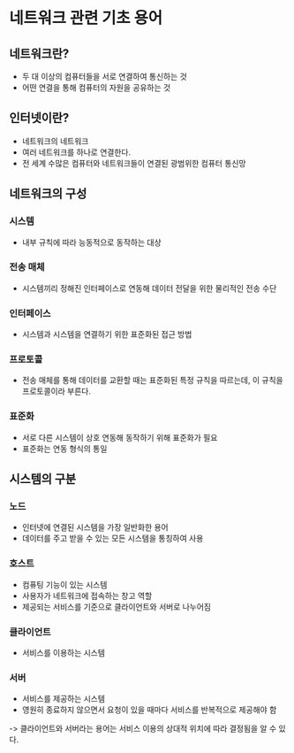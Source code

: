 # 네트워크 관련 기초 용어

## 네트워크란? 

- 두 대 이상의 컴퓨터들을 서로 연결하여 통신하는 것
- 어떤 연결을 통해 컴퓨터의 자원을 공유하는 것

## 인터넷이란?

- 네트워크의 네트워크
- 여러 네트워크를 하나로 연결한다.
- 전 세계 수많은 컴퓨터와 네트워크들이 연결된 광범위한 컴퓨터 통신망

## 네트워크의 구성

### 시스템

- 내부 규칙에 따라 능동적으로 동작하는 대상

### 전송 매체

- 시스템끼리 정해진 인터페이스로 연동해 데이터 전달을 위한 물리적인 전송 수단

### 인터페이스

- 시스템과 시스템을 연결하기 위한 표준화된 접근 방법

### 프로토콜

- 전송 매체를 통해 데이터를 교환할 때는 표준화된 특정 규칙을 따르는데, 이 규칙을 프로토콜이라 부른다.

### 표준화

- 서로 다른 시스템이 상호 연동해 동작하기 위해 표준화가 필요
- 표준화는 연동 형식의 통일

## 시스템의 구분

### 노드

- 인터넷에 연결된 시스템을 가장 일반화한 용어
- 데이터를 주고 받을 수 있는 모든 시스템을 통칭하여 사용

### 호스트

- 컴퓨팅 기능이 있는 시스템
- 사용자가 네트워크에 접속하는 창고 역할
- 제공되는 서비스를 기준으로 클라이언트와 서버로 나누어짐

### 클라이언트

- 서비스를 이용하는 시스템

### 서버

- 서비스를 제공하는 시스템
- 영원히 종료하지 않으면서 요청이 있을 때마다 서비스를 반복적으로 제공해야 함

-> 클라이언트와 서버라는 용어는 서비스 이용의 상대적 위치에 따라 결정됨을 알 수 있다.

